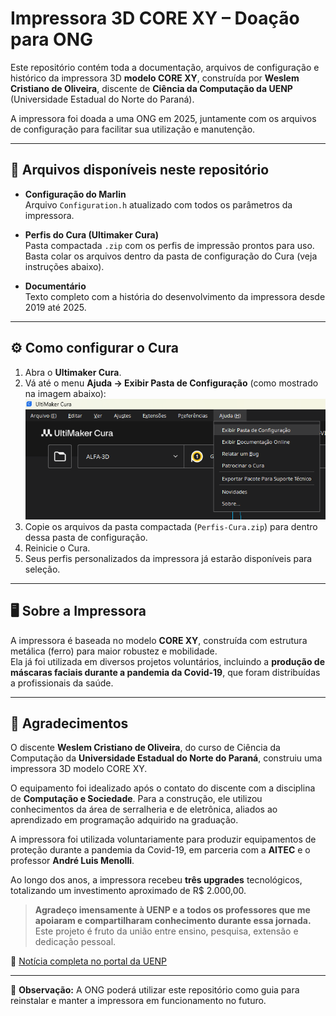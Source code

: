 # Impressora 3D CORE XY – Doação para ONG

Este repositório contém toda a documentação, arquivos de configuração e histórico da impressora 3D **modelo CORE XY**, construída por **Weslem Cristiano de Oliveira**, discente de **Ciência da Computação da UENP** (Universidade Estadual do Norte do Paraná).  

A impressora foi doada a uma ONG em 2025, juntamente com os arquivos de configuração para facilitar sua utilização e manutenção.

---

## 📂 Arquivos disponíveis neste repositório

- **Configuração do Marlin**  
  Arquivo `Configuration.h` atualizado com todos os parâmetros da impressora.

- **Perfis do Cura (Ultimaker Cura)**  
  Pasta compactada `.zip` com os perfis de impressão prontos para uso.  
  Basta colar os arquivos dentro da pasta de configuração do Cura (veja instruções abaixo).

- **Documentário**  
  Texto completo com a história do desenvolvimento da impressora desde 2019 até 2025.

---

## ⚙️ Como configurar o Cura

1. Abra o **Ultimaker Cura**.  
2. Vá até o menu **Ajuda → Exibir Pasta de Configuração** (como mostrado na imagem abaixo):  
   ![Cura Config](./Captura%20de%20tela%202025-09-20%20195203.png)  
3. Copie os arquivos da pasta compactada (`Perfis-Cura.zip`) para dentro dessa pasta de configuração.  
4. Reinicie o Cura.  
5. Seus perfis personalizados da impressora já estarão disponíveis para seleção.

---

## 🖥️ Sobre a Impressora

A impressora é baseada no modelo **CORE XY**, construída com estrutura metálica (ferro) para maior robustez e mobilidade.  
Ela já foi utilizada em diversos projetos voluntários, incluindo a **produção de máscaras faciais durante a pandemia da Covid-19**, que foram distribuídas a profissionais da saúde.  

---

## 🙏 Agradecimentos

O discente **Weslem Cristiano de Oliveira**, do curso de Ciência da Computação da **Universidade Estadual do Norte do Paraná**, construiu uma impressora 3D modelo CORE XY.  

O equipamento foi idealizado após o contato do discente com a disciplina de **Computação e Sociedade**. Para a construção, ele utilizou conhecimentos da área de serralheria e de eletrônica, aliados ao aprendizado em programação adquirido na graduação.  

A impressora foi utilizada voluntariamente para produzir equipamentos de proteção durante a pandemia da Covid-19, em parceria com a **AITEC** e o professor **André Luis Menolli**.  

Ao longo dos anos, a impressora recebeu **três upgrades** tecnológicos, totalizando um investimento aproximado de R$ 2.000,00.  

> **Agradeço imensamente à UENP e a todos os professores que me apoiaram e compartilharam conhecimento durante essa jornada.**  
> Este projeto é fruto da união entre ensino, pesquisa, extensão e dedicação pessoal.  

🔗 [Notícia completa no portal da UENP](https://uenp.edu.br/noticias/item/3981-aluno-de-ciencia-da-computacao-da-uenp-constroi-impressora-3d.html)

---

📌 **Observação:** A ONG poderá utilizar este repositório como guia para reinstalar e manter a impressora em funcionamento no futuro.  
